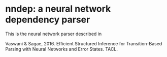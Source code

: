 # nndep: a neural network dependency parser

This is the neural network parser described in

Vaswani & Sagae, 2016. Efficient Structured Inference for Transition-Based Parsing with Neural Networks and Error States. TACL.

